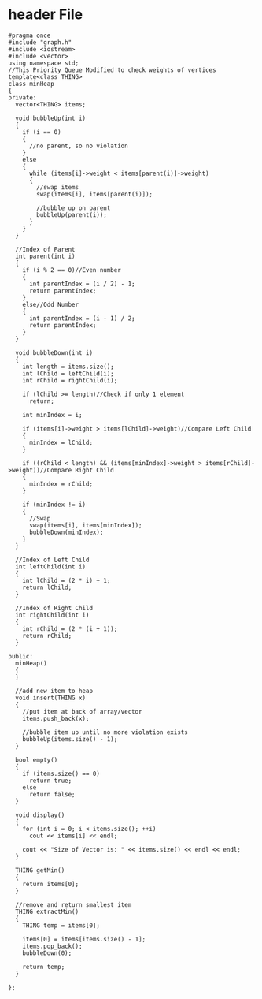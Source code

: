 # header File
    #pragma once
    #include "graph.h"
    #include <iostream>
    #include <vector>
    using namespace std;
    //This Priority Queue Modified to check weights of vertices
    template<class THING>
    class minHeap
    {
    private:
      vector<THING> items;

      void bubbleUp(int i)
      {
        if (i == 0)
        {
          //no parent, so no violation
        }
        else
        {
          while (items[i]->weight < items[parent(i)]->weight)
          {
            //swap items
            swap(items[i], items[parent(i)]);

            //bubble up on parent
            bubbleUp(parent(i));
          }		
        }
      }

      //Index of Parent
      int parent(int i)
      {
        if (i % 2 == 0)//Even number
        {
          int parentIndex = (i / 2) - 1;
          return parentIndex;
        }
        else//Odd Number
        {
          int parentIndex = (i - 1) / 2;
          return parentIndex;
        }
      }

      void bubbleDown(int i)
      {
        int length = items.size();
        int lChild = leftChild(i);
        int rChild = rightChild(i);

        if (lChild >= length)//Check if only 1 element
          return;

        int minIndex = i;

        if (items[i]->weight > items[lChild]->weight)//Compare Left Child
        {
          minIndex = lChild;
        }

        if ((rChild < length) && (items[minIndex]->weight > items[rChild]->weight))//Compare Right Child
        {
          minIndex = rChild;
        }

        if (minIndex != i)
        {
          //Swap
          swap(items[i], items[minIndex]);
          bubbleDown(minIndex);
        }
      }

      //Index of Left Child
      int leftChild(int i)
      {
        int lChild = (2 * i) + 1;
        return lChild;
      }

      //Index of Right Child
      int rightChild(int i)
      {
        int rChild = (2 * (i + 1));
        return rChild;
      }

    public:
      minHeap()
      {
      }

      //add new item to heap
      void insert(THING x)
      {
        //put item at back of array/vector
        items.push_back(x);

        //bubble item up until no more violation exists
        bubbleUp(items.size() - 1);
      }

      bool empty()
      {
        if (items.size() == 0)
          return true;
        else
          return false;
      }

      void display()
      {
        for (int i = 0; i < items.size(); ++i)
          cout << items[i] << endl;

        cout << "Size of Vector is: " << items.size() << endl << endl;
      }

      THING getMin()
      {
        return items[0];
      }

      //remove and return smallest item
      THING extractMin()
      {
        THING temp = items[0];

        items[0] = items[items.size() - 1];
        items.pop_back();
        bubbleDown(0);

        return temp;
      }

    };
